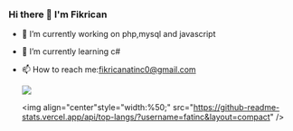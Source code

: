 ### Hi there 👋 I'm Fikrican

- 🔭 I’m currently working on php,mysql and javascript
- 🌱 I’m currently learning c#
- 📫 How to reach me:fikricanatinc0@gmail.com


  <img align="center" style="width:%50;" src="https://github-readme-stats.vercel.app/api?username=fatinc&show_icons=true&theme=transparent" />


  <img align="center"style="width:%50;" src="https://github-readme-stats.vercel.app/api/top-langs/?username=fatinc&layout=compact" />


